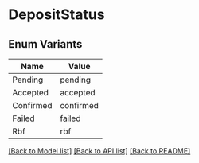 # DepositStatus

## Enum Variants

| Name | Value |
|---- | -----|
| Pending | pending |
| Accepted | accepted |
| Confirmed | confirmed |
| Failed | failed |
| Rbf | rbf |


[[Back to Model list]](../README.md#documentation-for-models) [[Back to API list]](../README.md#documentation-for-api-endpoints) [[Back to README]](../README.md)



